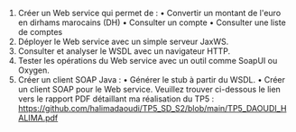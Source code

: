 1. Créer un Web service qui permet de :
	• Convertir un montant de l'euro en dirhams marocains (DH)
	• Consulter un compte
	• Consulter une liste de comptes
2. Déployer le Web service avec un simple serveur JaxWS.
3. Consulter et analyser le WSDL avec un navigateur HTTP.
4. Tester les opérations du Web service avec un outil comme SoapUI ou 
Oxygen.
5. Créer un client SOAP Java :
	• Générer le stub à partir du WSDL.
	• Créer un client SOAP pour le Web service.
Veuillez trouver ci-dessous le lien vers le rapport PDF détaillant ma réalisation du TP5 :
https://github.com/halimadaoudi/TP5_SD_S2/blob/main/TP5_DAOUDI_HALIMA.pdf
